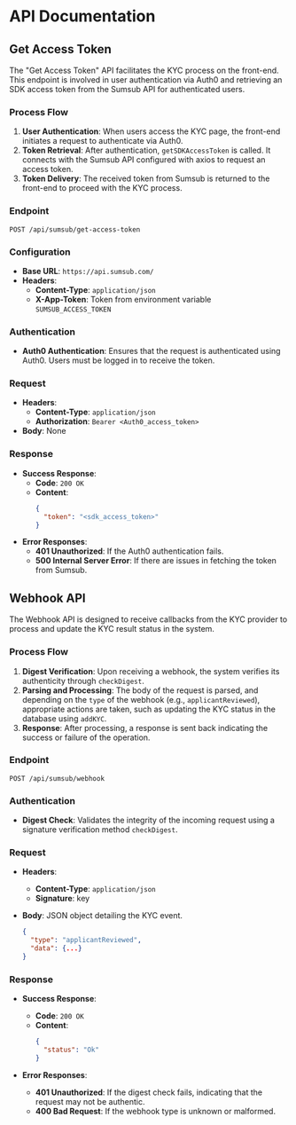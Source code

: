 # API Documentation
## Get Access Token

The "Get Access Token" API facilitates the KYC process on the front-end. This endpoint is involved in user authentication via Auth0 and retrieving an SDK access token from the Sumsub API for authenticated users.

### Process Flow
1. **User Authentication**: When users access the KYC page, the front-end initiates a request to authenticate via Auth0.
2. **Token Retrieval**: After authentication, `getSDKAccessToken` is called. It connects with the Sumsub API configured with axios to request an access token.
3. **Token Delivery**: The received token from Sumsub is returned to the front-end to proceed with the KYC process.

### Endpoint
`POST /api/sumsub/get-access-token`

### Configuration
- **Base URL**: `https://api.sumsub.com/`
- **Headers**:
  - **Content-Type**: `application/json`
  - **X-App-Token**: Token from environment variable `SUMSUB_ACCESS_TOKEN`

### Authentication
- **Auth0 Authentication**: Ensures that the request is authenticated using Auth0. Users must be logged in to receive the token.

### Request
- **Headers**:
  - **Content-Type**: `application/json`
  - **Authorization**: `Bearer <Auth0_access_token>`
- **Body**: None

### Response
- **Success Response**:
  - **Code**: `200 OK`
  - **Content**:
    ```json
    {
      "token": "<sdk_access_token>"
    }
    ```
- **Error Responses**:
  - **401 Unauthorized**: If the Auth0 authentication fails.
  - **500 Internal Server Error**: If there are issues in fetching the token from Sumsub.

## Webhook API
The Webhook API is designed to receive callbacks from the KYC provider to process and update the KYC result status in the system.

### Process Flow
1. **Digest Verification**: Upon receiving a webhook, the system verifies its authenticity through `checkDigest`.
2. **Parsing and Processing**: The body of the request is parsed, and depending on the `type` of the webhook (e.g., `applicantReviewed`), appropriate actions are taken, such as updating the KYC status in the database using `addKYC`.
3. **Response**: After processing, a response is sent back indicating the success or failure of the operation.

### Endpoint
`POST /api/sumsub/webhook`

### Authentication
- **Digest Check**: Validates the integrity of the incoming request using a signature verification method `checkDigest`.

### Request
- **Headers**:
  - **Content-Type**: `application/json`
  - **Signature**:  key

- **Body**: JSON object detailing the KYC event.
  ```json
  {
    "type": "applicantReviewed",
    "data": {...}
  }
  ```

### Response
- **Success Response**:
  - **Code**: `200 OK`
  - **Content**:
    ```json
    {
      "status": "Ok"
    }
    ```

- **Error Responses**:
  - **401 Unauthorized**: If the digest check fails, indicating that the request may not be authentic.
  - **400 Bad Request**: If the webhook type is unknown or malformed.


